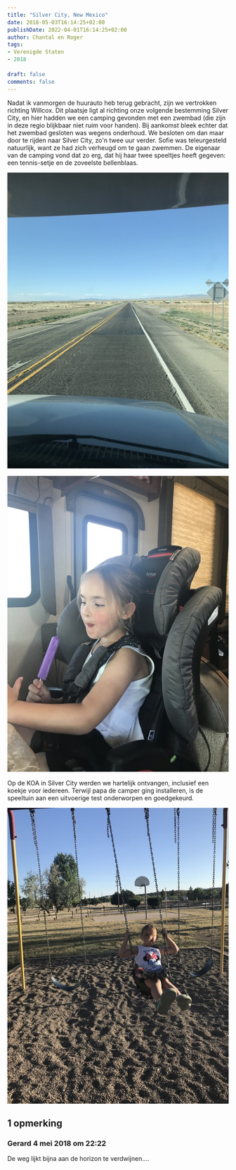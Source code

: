 ```yaml
---
title: "Silver City, New Mexico"
date: 2018-05-03T16:14:25+02:00
publishDate: 2022-04-01T16:14:25+02:00
author: Chantal en Roger
tags:
- Verenigde Staten
- 2018

draft: false
comments: false
---
```


Nadat ik vanmorgen de huurauto heb terug gebracht, zijn we vertrokken richting Willcox. Dit plaatsje ligt al richting onze volgende bestemming Silver City, en hier hadden we een camping gevonden met een zwembad (die zijn in deze regio blijkbaar niet ruim voor handen). Bij aankomst bleek echter dat het zwembad gesloten was wegens onderhoud. We besloten om dan maar door te rijden naar Silver City, zo'n twee uur verder. Sofie was teleurgesteld natuurlijk, want ze had zich verheugd om te gaan zwemmen. De eigenaar van de camping vond dat zo erg, dat hij haar twee speeltjes heeft gegeven: een tennis-setje en de zoveelste bellenblaas.

![Silver City](./images/IMG_4772[4].jpg)

![Silver City](./images/IMG_4770[4].jpg)

Op de KOA in Silver City werden we hartelijk ontvangen, inclusief een koekje voor iedereen. Terwijl papa de camper ging installeren, is de speeltuin aan een uitvoerige test onderworpen en goedgekeurd.

![Silver City](./images/IMG_4776[4].jpg)

## 1 opmerking

### Gerard 4 mei 2018 om 22:22

De weg lijkt bijna aan de horizon te verdwijnen....

